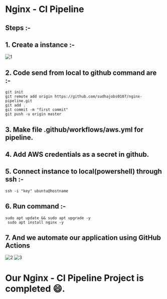 # Nginx - CI Pipeline
## Steps :-
## **1. Create a instance :-**
![1](https://github.com/sudhajobs0107/nginx-github_actions_ci/blob/main/images/1.png)

## **2. Code send from local to github command are :-**
```
git init
git remote add origin https://github.com/sudhajobs0107/nginx-pipeline.git
git add .
git commit -m "first commit"
git push -u origin master
```
## **3. Make file .github/workflows/aws.yml for pipeline.**
## **4. Add AWS credentials as a secret in github.**
## **5. Connect instance to local(powershell) through ssh :-**
```
ssh -i "key" ubuntu@hostname
```
## **6. Run command :-**
```
sudo apt update && sudo apt upgrade -y
 sudo apt install nginx -y
```
## **7. And we automate our application using GitHub Actions**
![2](https://github.com/sudhajobs0107/nginx-github_actions_ci/blob/main/images/2.png)
![3](https://github.com/sudhajobs0107/nginx-github_actions_ci/blob/main/images/3.png)



# Our Nginx - CI Pipeline Project is completed :smile:.

